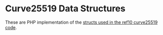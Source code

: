 # Curve25519 Data Structures

These are PHP implementation of the [structs used in the ref10 curve25519 code](https://github.com/jedisct1/libsodium/blob/master/src/libsodium/include/sodium/private/curve25519_ref10.h).
